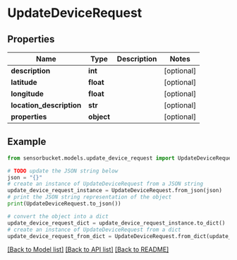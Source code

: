 # UpdateDeviceRequest


## Properties

Name | Type | Description | Notes
------------ | ------------- | ------------- | -------------
**description** | **int** |  | [optional] 
**latitude** | **float** |  | [optional] 
**longitude** | **float** |  | [optional] 
**location_description** | **str** |  | [optional] 
**properties** | **object** |  | [optional] 

## Example

```python
from sensorbucket.models.update_device_request import UpdateDeviceRequest

# TODO update the JSON string below
json = "{}"
# create an instance of UpdateDeviceRequest from a JSON string
update_device_request_instance = UpdateDeviceRequest.from_json(json)
# print the JSON string representation of the object
print(UpdateDeviceRequest.to_json())

# convert the object into a dict
update_device_request_dict = update_device_request_instance.to_dict()
# create an instance of UpdateDeviceRequest from a dict
update_device_request_from_dict = UpdateDeviceRequest.from_dict(update_device_request_dict)
```
[[Back to Model list]](../README.md#documentation-for-models) [[Back to API list]](../README.md#documentation-for-api-endpoints) [[Back to README]](../README.md)


